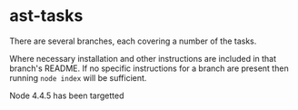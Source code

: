 # ast-tasks
There are several branches, each covering a number of the tasks.

Where necessary installation and other instructions are included in that branch's README.  If no specific instructions for a branch are present then running `node index` will be sufficient.

Node 4.4.5 has been targetted